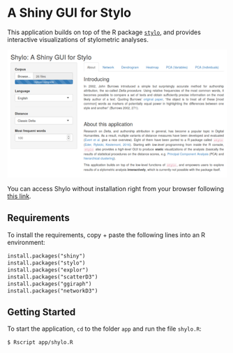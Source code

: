 # A Shiny GUI for Stylo

This application builds on top of the R package [`stylo`](https://github.com/computationalstylistics/stylo), and provides interactive visualizations of stylometric analyses.

![UI](docs/screenshot.png)

You can access Shylo without installation right from your browser following [this link](https://severinsimmler.shinyapps.io/shylo/).

## Requirements
To install the requirements, copy + paste the following lines into an R environment:

```
install.packages("shiny")
install.packages("stylo")
install.packages("explor")
install.packages("scatterD3")
install.packages("ggiraph")
install.packages("networkD3")
```

## Getting Started
To start the application, `cd` to the folder `app` and run the file `shylo.R`:

```
$ Rscript app/shylo.R
```
